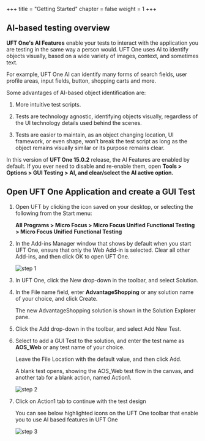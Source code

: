 +++
title = "Getting Started"
chapter = false
weight = 1
+++

## AI-based testing overview

**UFT One's AI Features** enable your tests to interact with the application you are testing in the same way a person would. UFT One uses AI to identify objects visually, based on a wide variety of images, context, and sometimes text.

For example, UFT One AI can identify many forms of search fields, user profile areas, input fields, button, shopping carts and more.

Some advantages of AI-based object identification are: 

1. More intuitive test scripts.

2. Tests are technology agnostic, identifying objects visually, regardless of the UI technology details used behind the scenes.

3. Tests are easier to maintain, as an object changing location, UI framework, or even shape, won’t break the test script as long as the object remains visually similar or its purpose remains clear. 


In this version of **UFT One 15.0.2** release, the AI Features are enabled by default. If you ever need to disable and re-enable them, open **Tools  > Options  > GUI Testing > AI, and clear/select the AI active option.**


## Open UFT One Application and create a GUI Test

1. Open UFT by clicking the icon saved on your desktop, or selecting the following from the Start menu:

	**All Programs > Micro Focus > Micro Focus Unified Functional Testing > Micro Focus Unified Functional Testing**

2. In the Add-ins Manager window that shows by default when you start UFT One, ensure that only the Web Add-in is selected. Clear all other Add-ins, and then click OK to open UFT One.

	![step 1](/images/30_Create_UFT_AI_Based_Test/add-in_manager.PNG)

3. In UFT One, click the New drop-down in the toolbar, and select Solution.

4. In the File name field, enter **AdvantageShopping** or any solution name of your choice, and click Create.

	The new AdvantageShopping solution is shown in the Solution Explorer pane.
	
5. Click the Add drop-down in the toolbar, and select Add New Test.

6. Select to add a GUI Test to the solution, and enter the test name as **AOS_Web** or any test name of your choice.

	Leave the File Location with the default value, and then click Add.

	A blank test opens, showing the AOS_Web test flow in the canvas, and another tab for a blank action, named Action1.
	
	![step 2](/images/30_Create_UFT_AI_Based_Test/action_flow.PNG)

7. Click on Action1 tab to continue with the test design
	
	You can see below highlighted icons on the UFT One toolbar that enable you to use AI based features in UFT One
	
	![step 3](/images/30_Create_UFT_AI_Based_Test/ai_toolbar_icons.png)
	